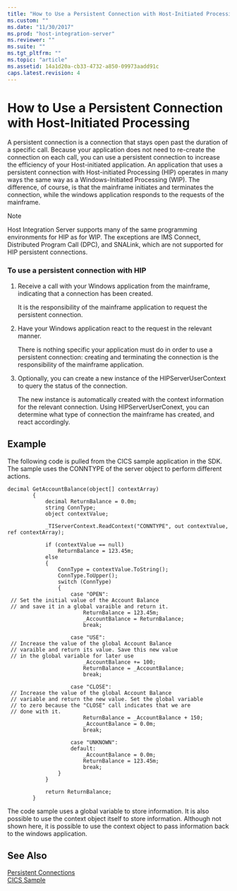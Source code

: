 ```yaml
---
title: "How to Use a Persistent Connection with Host-Initiated Processing2 | Microsoft Docs"
ms.custom: ""
ms.date: "11/30/2017"
ms.prod: "host-integration-server"
ms.reviewer: ""
ms.suite: ""
ms.tgt_pltfrm: ""
ms.topic: "article"
ms.assetid: 14a1d20a-cb33-4732-a850-09973aadd91c
caps.latest.revision: 4
---
```

# How to Use a Persistent Connection with Host-Initiated Processing
A persistent connection is a connection that stays open past the duration of a specific call. Because your application does not need to re-create the connection on each call, you can use a persistent connection to increase the efficiency of your Host-initiated application. An application that uses a persistent connection with Host-initiated Processing (HIP) operates in many ways the same way as a Windows-Initiated Processing (WIP). The difference, of course, is that the mainframe initiates and terminates the connection, while the windows application responds to the requests of the mainframe.  
  
> [!NOTE]
>  Host Integration Server supports many of the same programming environments for HIP as for WIP. The exceptions are IMS Connect, Distributed Program Call (DPC), and SNALink, which are not supported for HIP persistent connections.  
  
### To use a persistent connection with HIP  
  
1.  Receive a call with your Windows application from the mainframe, indicating that a connection has been created.  
  
     It is the responsibility of the mainframe application to request the persistent connection.  
  
2.  Have your Windows application react to the request in the relevant manner.  
  
     There is nothing specific your application must do in order to use a persistent connection: creating and terminating the connection is the responsibility of the mainframe application.  
  
3.  Optionally, you can create a new instance of the HIPServerUserContext to query the status of the connection.  
  
     The new instance is automatically created with the context information for the relevant connection. Using HIPServerUserConext, you can determine what type of connection the mainframe has created, and react accordingly.  
  
## Example  
 The following code is pulled from the CICS sample application in the SDK. The sample uses the CONNTYPE of the server object to perform different actions.  
  
```  
decimal GetAccountBalance(object[] contextArray)  
        {  
            decimal ReturnBalance = 0.0m;  
            string ConnType;  
            object contextValue;  
  
            _TIServerContext.ReadContext("CONNTYPE", out contextValue, ref contextArray);  
  
            if (contextValue == null)  
                ReturnBalance = 123.45m;  
            else  
            {  
                ConnType = contextValue.ToString();  
                ConnType.ToUpper();  
                switch (ConnType)  
                {  
                    case "OPEN":  
 // Set the initial value of the Account Balance  
 // and save it in a global varaible and return it.  
                        ReturnBalance = 123.45m;  
                        _AccountBalance = ReturnBalance;  
                        break;  
  
                    case "USE":  
 // Increase the value of the global Account Balance  
 // varaible and return its value. Save this new value  
 // in the global variable for later use  
                        _AccountBalance += 100;  
                        ReturnBalance = _AccountBalance;  
                        break;  
  
                    case "CLOSE":  
 // Increase the value of the global Account Balance  
 // variable and return the new value. Set the global variable  
 // to zero because the "CLOSE" call indicates that we are   
 // done with it.  
                        ReturnBalance = _AccountBalance + 150;  
                        _AccountBalance = 0.0m;  
                        break;  
  
                    case "UNKNOWN":  
                    default:  
                        _AccountBalance = 0.0m;  
                        ReturnBalance = 123.45m;  
                        break;  
                }  
            }  
  
            return ReturnBalance;  
        }  
```  
  
 The code sample uses a global variable to store information. It is also possible to use the context object itself to store information. Although not shown here, it is possible to use the context object to pass information back to the windows application.  
  
## See Also  
 [Persistent Connections](../core/persistent-connections1.md)   
 [CICS Sample](../core/cics-sample.md)